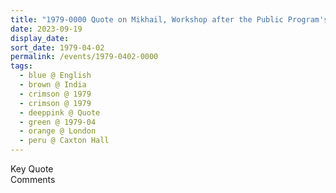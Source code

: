 ```yaml
---
title: "1979-0000 Quote on Mikhail, Workshop after the Public Program's Talk, Caxton Hall, 10 Caxton Street, Westminster, London, UK"
date: 2023-09-19
display_date: 
sort_date: 1979-04-02
permalink: /events/1979-0402-0000
tags:
  - blue @ English
  - brown @ India
  - crimson @ 1979
  - crimson @ 1979
  - deeppink @ Quote
  - green @ 1979-04
  - orange @ London
  - peru @ Caxton Hall
---
```


<wave-list>
  <list-title color="green" width="75">Key Quote</list-title>
  <list-item color="BlanchedAlmond"  width="200"></list-item>
  <list-item color="Lavender"></list-item>
  <list-item color="BlanchedAlmond"></list-item>
</wave-list>

<br>

<wave-list>
  <list-title color="green" width="75">Comments</list-title>
  <list-item color="BlanchedAlmond"  width="200"></list-item>
  <list-item color="Lavender"></list-item>
  <list-item color="BlanchedAlmond"></list-item>
</wave-list>